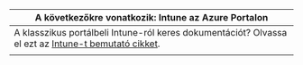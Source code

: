 |                                                           A következőkre vonatkozik: Intune az Azure Portalon                                                            |
|-------------------------------------------------------------------------------------------------------------------------------------------------------------|
| A klasszikus portálbeli Intune-ról keres dokumentációt? Olvassa el ezt az [Intune-t bemutató cikket](/intune/introduction-intune?toc=/intune-classic/toc.json). |
|                                                                                                                                                             |


